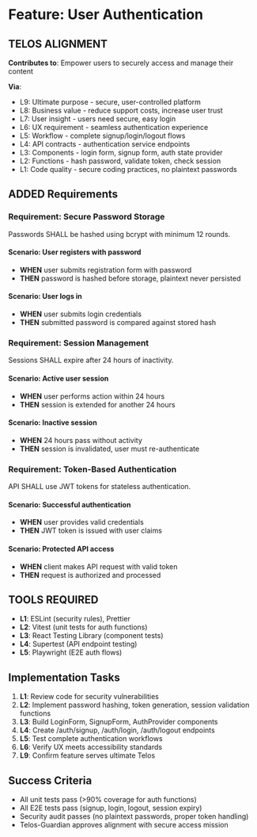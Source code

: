 # Feature: User Authentication

## TELOS ALIGNMENT

**Contributes to**: Empower users to securely access and manage their content

**Via**:

- L9: Ultimate purpose - secure, user-controlled platform
- L8: Business value - reduce support costs, increase user trust
- L7: User insight - users need secure, easy login
- L6: UX requirement - seamless authentication experience
- L5: Workflow - complete signup/login/logout flows
- L4: API contracts - authentication service endpoints
- L3: Components - login form, signup form, auth state provider
- L2: Functions - hash password, validate token, check session
- L1: Code quality - secure coding practices, no plaintext passwords

## ADDED Requirements

### Requirement: Secure Password Storage

Passwords SHALL be hashed using bcrypt with minimum 12 rounds.

#### Scenario: User registers with password

- **WHEN** user submits registration form with password
- **THEN** password is hashed before storage, plaintext never persisted

#### Scenario: User logs in

- **WHEN** user submits login credentials
- **THEN** submitted password is compared against stored hash

### Requirement: Session Management

Sessions SHALL expire after 24 hours of inactivity.

#### Scenario: Active user session

- **WHEN** user performs action within 24 hours
- **THEN** session is extended for another 24 hours

#### Scenario: Inactive session

- **WHEN** 24 hours pass without activity
- **THEN** session is invalidated, user must re-authenticate

### Requirement: Token-Based Authentication

API SHALL use JWT tokens for stateless authentication.

#### Scenario: Successful authentication

- **WHEN** user provides valid credentials
- **THEN** JWT token is issued with user claims

#### Scenario: Protected API access

- **WHEN** client makes API request with valid token
- **THEN** request is authorized and processed

## TOOLS REQUIRED

- **L1**: ESLint (security rules), Prettier
- **L2**: Vitest (unit tests for auth functions)
- **L3**: React Testing Library (component tests)
- **L4**: Supertest (API endpoint testing)
- **L5**: Playwright (E2E auth flows)

## Implementation Tasks

1. **L1**: Review code for security vulnerabilities
2. **L2**: Implement password hashing, token generation, session validation
   functions
3. **L3**: Build LoginForm, SignupForm, AuthProvider components
4. **L4**: Create /auth/signup, /auth/login, /auth/logout endpoints
5. **L5**: Test complete authentication workflows
6. **L6**: Verify UX meets accessibility standards
7. **L9**: Confirm feature serves ultimate Telos

## Success Criteria

- All unit tests pass (>90% coverage for auth functions)
- All E2E tests pass (signup, login, logout, session expiry)
- Security audit passes (no plaintext passwords, proper token handling)
- Telos-Guardian approves alignment with secure access mission
